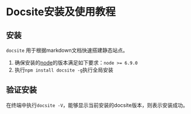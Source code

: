 # Docsite安装及使用教程

[官方文档-快速开始]: https://docsite.js.org/zh-cn/docs/installation.html

## 安装

`docsite` 用于根据markdown文档快速搭建静态站点。

1. 确保安装的[node](https://nodejs.org/en/download/)的版本满足如下要求：`node >= 6.9.0`
2. 执行`npm install docsite -g`执行全局安装

## 验证安装

在终端中执行`docsite -V`，能够显示当前安装的docsite版本，则表示安装成功。
